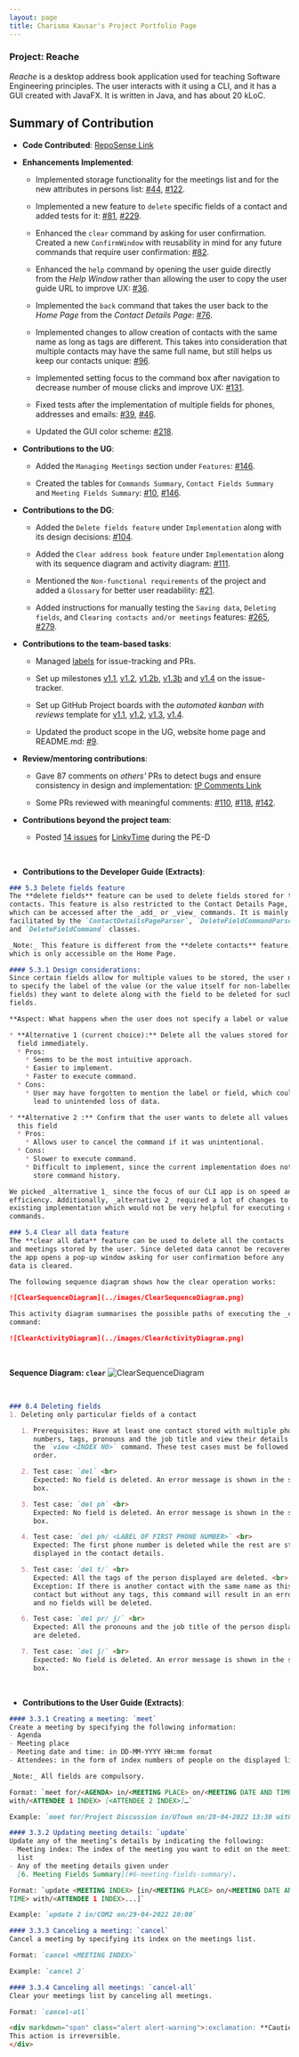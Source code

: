 ```yaml
---
layout: page
title: Charisma Kausar's Project Portfolio Page
---
```


### Project: Reache

_Reache_ is a desktop address book application used for teaching Software Engineering principles. The user interacts
with it using a CLI, and it has a GUI created with JavaFX. It is written in Java, and has about 20 kLoC.

## Summary of Contribution

* **Code Contributed**: [RepoSense Link](https://nus-cs2103-ay2122s2.github.io/tp-dashboard/?search=ckcherry23&breakdown=true&sort=groupTitle&sortWithin=title&since=2022-02-18&timeframe=commit&mergegroup=&groupSelect=groupByRepos&checkedFileTypes=docs~functional-code~test-code~other)


* **Enhancements Implemented**:
  * Implemented storage functionality for the meetings list and for the new attributes in persons list:
    [#44](https://github.com/AY2122S2-CS2103T-W12-4/tp/pull/44),
    [#122](https://github.com/AY2122S2-CS2103T-W12-4/tp/pull/122).

  * Implemented a new feature to `delete` specific fields of a contact and added tests for it:
    [#81](https://github.com/AY2122S2-CS2103T-W12-4/tp/pull/81),
    [#229](https://github.com/AY2122S2-CS2103T-W12-4/tp/pull/229).

  * Enhanced the `clear` command by asking for user confirmation. Created a new `ConfirmWindow` with reusability in 
    mind for any future commands that require user confirmation:
    [#82](https://github.com/AY2122S2-CS2103T-W12-4/tp/pull/82).

  * Enhanced the `help` command by opening the user guide directly from the _Help Window_ rather than allowing the user 
    to copy the user guide URL to improve UX:
    [#36](https://github.com/AY2122S2-CS2103T-W12-4/tp/pull/36).

  * Implemented the `back` command that takes the user back to the _Home Page_ from the _Contact Details Page_:
    [#76](https://github.com/AY2122S2-CS2103T-W12-4/tp/pull/76).
  
  * Implemented changes to allow creation of contacts with the same name as long as tags are different. This takes into 
    consideration that multiple contacts may have the same full name, but still helps us keep our contacts unique:
    [#96](https://github.com/AY2122S2-CS2103T-W12-4/tp/pull/96).
  
  * Implemented setting focus to the command box after navigation to decrease number of mouse clicks and improve UX:
    [#131](https://github.com/AY2122S2-CS2103T-W12-4/tp/pull/131).
  
  * Fixed tests after the implementation of multiple fields for phones, addresses and emails: 
    [#39](https://github.com/AY2122S2-CS2103T-W12-4/tp/pull/39),
    [#46](https://github.com/AY2122S2-CS2103T-W12-4/tp/pull/46).
  
  * Updated the GUI color scheme: 
    [#218](https://github.com/AY2122S2-CS2103T-W12-4/tp/pull/218).


* **Contributions to the UG**: 
  * Added the `Managing Meetings` section under `Features`: 
    [#146](https://github.com/AY2122S2-CS2103T-W12-4/tp/pull/146).
  
  * Created the tables for `Commands Summary`, `Contact Fields Summary` and `Meeting Fields Summary`:
    [#10](https://github.com/AY2122S2-CS2103T-W12-4/tp/pull/10),
    [#146](https://github.com/AY2122S2-CS2103T-W12-4/tp/pull/146).


* **Contributions to the DG**: 
  * Added the `Delete fields feature` under `Implementation` along with its design decisions:
    [#104](https://github.com/AY2122S2-CS2103T-W12-4/tp/pull/104).
  
  * Added the `Clear address book feature` under `Implementation` along with its sequence diagram and activity diagram:
    [#111](https://github.com/AY2122S2-CS2103T-W12-4/tp/pull/111).
  
  * Mentioned the `Non-functional requirements` of the project and added a `Glossary` for better user readability:
    [#21](https://github.com/AY2122S2-CS2103T-W12-4/tp/pull/21).

  * Added instructions for manually testing the `Saving data`, `Deleting fields`, and 
    `Clearing contacts and/or meetings` features: 
    [#265](https://github.com/AY2122S2-CS2103T-W12-4/tp/pull/265),
    [#279](https://github.com/AY2122S2-CS2103T-W12-4/tp/pull/279).


* **Contributions to the team-based tasks**:
  * Managed [labels](https://github.com/AY2122S2-CS2103T-W12-4/tp/labels) for issue-tracking and PRs.
  
  * Set up milestones [v1.1](https://github.com/AY2122S2-CS2103T-W12-4/tp/milestone/1), 
    [v1.2](https://github.com/AY2122S2-CS2103T-W12-4/tp/milestone/2), 
    [v1.2b](https://github.com/AY2122S2-CS2103T-W12-4/tp/milestone/3), 
    [v1.3b](https://github.com/AY2122S2-CS2103T-W12-4/tp/milestone/5) and 
    [v1.4](https://github.com/AY2122S2-CS2103T-W12-4/tp/milestone/6) on the issue-tracker.
  
  * Set up GitHub Project boards with the _automated kanban with reviews_ template for 
    [v1.1](https://github.com/AY2122S2-CS2103T-W12-4/tp/projects/1),
    [v1.2](https://github.com/AY2122S2-CS2103T-W12-4/tp/projects/3),
    [v1.3](https://github.com/AY2122S2-CS2103T-W12-4/tp/projects/4),
    [v1.4](https://github.com/AY2122S2-CS2103T-W12-4/tp/projects/6).
  
  * Updated the product scope in the UG, website home page and README.md:
    [#9](https://github.com/AY2122S2-CS2103T-W12-4/tp/pull/9).


* **Review/mentoring contributions**: 
  * Gave 87 comments on _others'_ PRs to detect bugs and ensure consistency in design and implementation: 
    [tP Comments Link](https://nus-cs2103-ay2122s2.github.io/dashboards/contents/tp-comments.html#11-char-usar-ckcherry23-87-comments)
  
  * Some PRs reviewed with meaningful comments:
    [#110](https://github.com/AY2122S2-CS2103T-W12-4/tp/pull/110),
    [#118](https://github.com/AY2122S2-CS2103T-W12-4/tp/pull/118),
    [#142](https://github.com/AY2122S2-CS2103T-W12-4/tp/pull/142).


* **Contributions beyond the project team**: 
  * Posted [14 issues](https://github.com/ckcherry23/ped/issues) 
    for [LinkyTime](https://github.com/AY2122S2-CS2103T-T13-3/tp) during the PE-D

<br>
<div style="page-break-after: always;"></div>

* **Contributions to the Developer Guide (Extracts)**:

```markdown
### 5.3 Delete fields feature
The **delete fields** feature can be used to delete fields stored for the
contacts. This feature is also restricted to the Contact Details Page,
which can be accessed after the _add_ or _view_ commands. It is mainly
facilitated by the `ContactDetailsPageParser`, `DeleteFieldCommandParser`
and `DeleteFieldCommand` classes.

_Note:_ This feature is different from the **delete contacts** feature,
which is only accessible on the Home Page.

#### 5.3.1 Design considerations:
Since certain fields allow for multiple values to be stored, the user needs
to specify the label of the value (or the value itself for non-labelled
fields) they want to delete along with the field to be deleted for such
fields.

**Aspect: What happens when the user does not specify a label or value:**

* **Alternative 1 (current choice):** Delete all the values stored for this
  field immediately.
  * Pros:
    * Seems to be the most intuitive approach.
    * Easier to implement.
    * Faster to execute command.
  * Cons:
    * User may have forgotten to mention the label or field, which could
      lead to unintended loss of data.

* **Alternative 2 :** Confirm that the user wants to delete all values for
  this field
  * Pros:
    * Allows user to cancel the command if it was unintentional.
  * Cons:
    * Slower to execute command.
    * Difficult to implement, since the current implementation does not
      store command history.

We picked _alternative 1_ since the focus of our CLI app is on speed and
efficiency. Additionally, _alternative 2_ required a lot of changes to the
existing implementation which would not be very helpful for executing other
commands.
```

<div style="page-break-after: always;"></div>

```markdown
### 5.4 Clear all data feature
The **clear all data** feature can be used to delete all the contacts
and meetings stored by the user. Since deleted data cannot be recovered,
the app opens a pop-up window asking for user confirmation before any
data is cleared.

The following sequence diagram shows how the clear operation works:

![ClearSequenceDiagram](../images/ClearSequenceDiagram.png)

This activity diagram summarises the possible paths of executing the _clear_
command:

![ClearActivityDiagram](../images/ClearActivityDiagram.png)
```
<br> 

**Sequence Diagram: `clear`**
![ClearSequenceDiagram](../images/ClearSequenceDiagram.png)

<br>
<div style="page-break-after: always;"></div>

```markdown
### 8.4 Deleting fields
1. Deleting only particular fields of a contact

   1. Prerequisites: Have at least one contact stored with multiple phone 
      numbers, tags, pronouns and the job title and view their details with
      the `view <INDEX NO>` command. These test cases must be followed in 
      order.

   2. Test case: `del` <br>
      Expected: No field is deleted. An error message is shown in the status
      box.

   3. Test case: `del ph` <br>
      Expected: No field is deleted. An error message is shown in the status
      box.

   4. Test case: `del ph/ <LABEL OF FIRST PHONE NUMBER>` <br>
      Expected: The first phone number is deleted while the rest are still 
      displayed in the contact details.

   5. Test case: `del t/` <br>
      Expected: All the tags of the person displayed are deleted. <br>
      Exception: If there is another contact with the same name as this 
      contact but without any tags, this command will result in an error
      and no fields will be deleted.

   6. Test case: `del pr/ j/` <br>
      Expected: All the pronouns and the job title of the person displayed
      are deleted.

   7. Test case: `del j/` <br>
      Expected: No field is deleted. An error message is shown in the status
      box.
```

<br>
<div style="page-break-after: always;"></div>

* **Contributions to the User Guide (Extracts)**: 

```markdown
#### 3.3.1 Creating a meeting: `meet`
Create a meeting by specifying the following information:
- Agenda
- Meeting place
- Meeting date and time: in DD-MM-YYYY HH:mm format
- Attendees: in the form of index numbers of people on the displayed list

_Note:_ All fields are compulsory.

Format: `meet for/<AGENDA> in/<MEETING PLACE> on/<MEETING DATE AND TIME> 
with/<ATTENDEE 1 INDEX> [<ATTENDEE 2 INDEX>]…`

Example: `meet for/Project Discussion in/UTown on/28-04-2022 13:30 with/1 3 4`
```

```markdown
#### 3.3.2 Updating meeting details: `update`
Update any of the meeting’s details by indicating the following:
- Meeting index: The index of the meeting you want to edit on the meetings 
  list
- Any of the meeting details given under 
  [6. Meeting Fields Summary](#6-meeting-fields-summary).

Format: `update <MEETING INDEX> [in/<MEETING PLACE> on/<MEETING DATE AND 
TIME> with/<ATTENDEE 1 INDEX>...]`

Example: `update 2 in/COM2 on/29-04-2022 20:00`
```

```markdown
#### 3.3.3 Canceling a meeting: `cancel`
Cancel a meeting by specifying its index on the meetings list.

Format: `cancel <MEETING INDEX>`

Example: `cancel 2`
```

```markdown
#### 3.3.4 Canceling all meetings: `cancel-all`
Clear your meetings list by canceling all meetings.

Format: `cancel-all`

<div markdown="span" class="alert alert-warning">:exclamation: **Caution:**
This action is irreversible.
</div>
``` 
